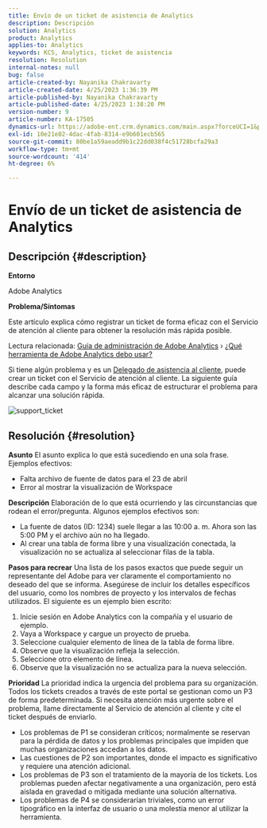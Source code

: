 ```yaml
---
title: Envío de un ticket de asistencia de Analytics
description: Descripción
solution: Analytics
product: Analytics
applies-to: Analytics
keywords: KCS, Analytics, ticket de asistencia
resolution: Resolution
internal-notes: null
bug: false
article-created-by: Nayanika Chakravarty
article-created-date: 4/25/2023 1:36:39 PM
article-published-by: Nayanika Chakravarty
article-published-date: 4/25/2023 1:38:20 PM
version-number: 9
article-number: KA-17505
dynamics-url: https://adobe-ent.crm.dynamics.com/main.aspx?forceUCI=1&pagetype=entityrecord&etn=knowledgearticle&id=f8213a2e-6ee3-ed11-a7c7-6045bd006793
exl-id: 10e21e02-4dac-4fab-8314-e9b601ecb565
source-git-commit: 80be1a59aeadd9b1c22dd038f4c51728bcfa29a3
workflow-type: tm+mt
source-wordcount: '414'
ht-degree: 6%

---
```


# Envío de un ticket de asistencia de Analytics

## Descripción {#description}


<b>Entorno</b>

Adobe Analytics

<b>Problema/Síntomas</b>

Este artículo explica cómo registrar un ticket de forma eficaz con el Servicio de atención al cliente para obtener la resolución más rápida posible.

Lectura relacionada: [Guía de administración de Adobe Analytics](https://experienceleague.adobe.com/docs/analytics/admin/home.html?lang=es) › [¿Qué herramienta de Adobe Analytics debo usar?](https://experienceleague.adobe.com/docs/analytics/analyze/admin-overview/which-analytics-tool.html?lang=es)

Si tiene algún problema y es un [Delegado de asistencia al cliente](https://helpx.adobe.com/es/experience-cloud/supported-users.html), puede crear un ticket con el Servicio de atención al cliente. La siguiente guía describe cada campo y la forma más eficaz de estructurar el problema para alcanzar una solución rápida.

![support_ticket](https://helpx.adobe.com/content/dam/help/en/analytics/kb/submitting-an-analytics-support-ticket/jcr:content/main-pars/image/support_ticket.png "support_ticket")


## Resolución {#resolution}

<b>Asunto</b>
El asunto explica lo que está sucediendo en una sola frase. Ejemplos efectivos:

- Falta archivo de fuente de datos para el 23 de abril
- Error al mostrar la visualización de Workspace

<b>Descripción</b>
Elaboración de lo que está ocurriendo y las circunstancias que rodean el error/pregunta. Algunos ejemplos efectivos son:

- La fuente de datos (ID: 1234) suele llegar a las 10:00 a. m. Ahora son las 5:00 PM y el archivo aún no ha llegado.
- Al crear una tabla de forma libre y una visualización conectada, la visualización no se actualiza al seleccionar filas de la tabla.

<b>Pasos para recrear</b>
Una lista de los pasos exactos que puede seguir un representante del Adobe para ver claramente el comportamiento no deseado del que se informa. Asegúrese de incluir los detalles específicos del usuario, como los nombres de proyecto y los intervalos de fechas utilizados. El siguiente es un ejemplo bien escrito:

1. Inicie sesión en Adobe Analytics con la compañía y el usuario de ejemplo.
2. Vaya a Workspace y cargue un proyecto de prueba.
3. Seleccione cualquier elemento de línea de la tabla de forma libre.
4. Observe que la visualización refleja la selección.
5. Seleccione otro elemento de línea.
6. Observe que la visualización no se actualiza para la nueva selección.

<b>Prioridad</b>
La prioridad indica la urgencia del problema para su organización. Todos los tickets creados a través de este portal se gestionan como un P3 de forma predeterminada. Si necesita atención más urgente sobre el problema, llame directamente al Servicio de atención al cliente y cite el ticket después de enviarlo.

- Los problemas de P1 se consideran críticos; normalmente se reservan para la pérdida de datos y los problemas principales que impiden que muchas organizaciones accedan a los datos.
- Las cuestiones de P2 son importantes, donde el impacto es significativo y requiere una atención adicional.
- Los problemas de P3 son el tratamiento de la mayoría de los tickets. Los problemas pueden afectar negativamente a una organización, pero está aislada en gravedad o mitigada mediante una solución alternativa.
- Los problemas de P4 se considerarían triviales, como un error tipográfico en la interfaz de usuario o una molestia menor al utilizar la herramienta.
